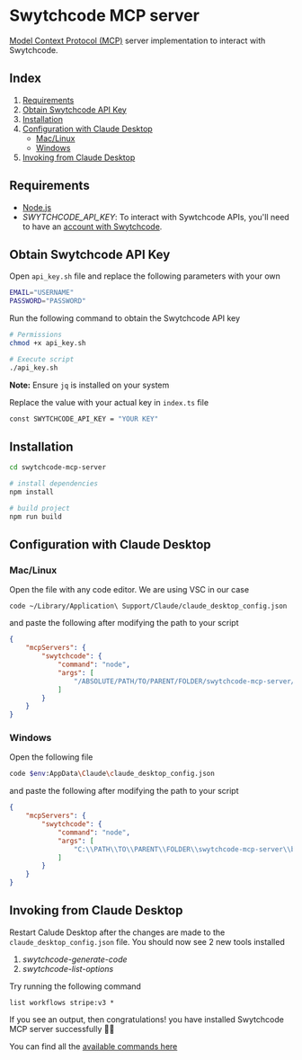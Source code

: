# Swytchcode MCP server
[Model Context Protocol (MCP)](https://docs.anthropic.com/en/docs/agents-and-tools/mcp) server implementation  to interact with Swytchcode.

## Index
1. [Requirements](#requirements)
2. [Obtain Swytchcode API Key](#obtain-swytchcode-api-key)
3. [Installation](#installation)
4. [Configuration with Claude Desktop](#configuration-with-claude-desktop)
    - [Mac/Linux](#maclinux)
    - [Windows](#windows)
5. [Invoking from Claude Desktop](#invoking-from-claude-desktop)

    

## Requirements
* [Node.js](https://nodejs.org/en)
* _SWYTCHCODE_API_KEY_: To interact with Sywtchcode APIs, you'll need to have an [account with Swytchcode](https://docs.swytchcode.com/quickstart/account/).

## Obtain Swytchcode API Key
Open `api_key.sh` file and replace the following parameters with your own
```sh
EMAIL="USERNAME"
PASSWORD="PASSWORD"
```

Run the following command to obtain the Swytchcode API key
```sh
# Permissions
chmod +x api_key.sh

# Execute script
./api_key.sh
```

**Note:** Ensure `jq` is installed on your system


Replace the value with your actual key in `index.ts` file
```sh
const SWYTCHCODE_API_KEY = "YOUR KEY"
```

## Installation

```sh
cd swytchcode-mcp-server

# install dependencies
npm install

# build project
npm run build
```


## Configuration with Claude Desktop

### Mac/Linux
Open the file with any code editor. We are using VSC in our case
```
code ~/Library/Application\ Support/Claude/claude_desktop_config.json
```

and paste the following after modifying the path to your script

```json
{
    "mcpServers": {
        "swytchcode": {
            "command": "node",
            "args": [
                "/ABSOLUTE/PATH/TO/PARENT/FOLDER/swytchcode-mcp-server/build/index.js"
            ]
        }
    }
}
```

### Windows

Open the following file

```sh
code $env:AppData\Claude\claude_desktop_config.json
```

and paste the following after modifying the path to your script

```json
{
    "mcpServers": {
        "swytchcode": {
            "command": "node",
            "args": [
                "C:\\PATH\\TO\\PARENT\\FOLDER\\swytchcode-mcp-server\\build\\index.js"
            ]
        }
    }
}
``` 

## Invoking from Claude Desktop

Restart Calude Desktop after the changes are made to the `claude_desktop_config.json` file. You should now see 2 new tools installed

1. *swytchcode-generate-code*
2. *swytchcode-list-options*

Try running the following command
```
list workflows stripe:v3 *
```
If you see an output, then congratulations! you have installed Swytchcode MCP server successfully 🎉🎉

You can find all the [available commands here](https://docs.swytchcode.com/guides/commands/)

